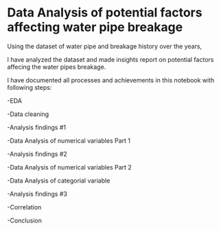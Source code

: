 # Data Analysis of potential factors affecting water pipe breakage

Using the dataset of water pipe and breakage history over the years,

I have analyzed the dataset and made insights report on potential factors affecing the water pipes breakage.

I have documented all processes and achievements in this notebook with following steps:

-EDA

-Data cleaning

-Analysis findings #1

-Data Analysis of numerical variables Part 1

-Analysis findings #2

-Data Analysis of numerical variables Part 2

-Data Analysis of categorial variable

-Analysis findings #3

-Correlation

-Conclusion











